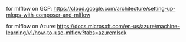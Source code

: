for mlflow on GCP: https://cloud.google.com/architecture/setting-up-mlops-with-composer-and-mlflow

for mlflow on Azure: https://docs.microsoft.com/en-us/azure/machine-learning/v1/how-to-use-mlflow?tabs=azuremlsdk
